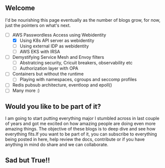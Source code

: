 ## Welcome

I'd be nourishing this page eventually as the number of blogs grow, for now, just the pointers on what's next.

- [ ] AWS Passwordless Access using Webidentity
    * [x] Using K8s API server as webidentity
    * [ ] Using external IDP as webidentity
    * [ ] AWS EKS with IRSA
- [ ] Demystifying Service Mesh and Envoy filters
    * [ ] Abstratcing security, Cricuit breakers, observability etc
    * [ ] Authorization layer with OPA
- [ ] Containers but without the runtime
    * [ ] Playing with namespaces, cgroups and seccomp profiles
- [ ] Redis pubsub architecture, eventloop and epoll()
- [ ] Many more :)

## Would you like to be part of it?

I am going to start putting everything major I stumbled across in last couple of years and got me excited on how amazing people are doing even more amazing things. The objective of these blogs is to deep dive and see how everything fits.If you want to be part of it, you can subscribe to everything being posted in here, help review the docs, contribute or if you have anything in mind do share and we can collaborate.

## Sad but True!!
